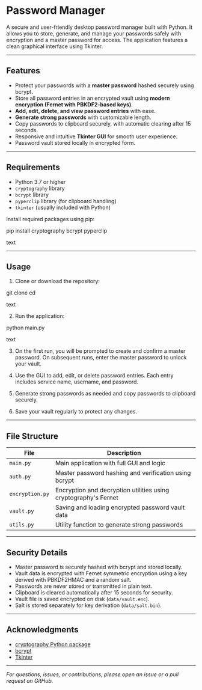 # Password Manager

A secure and user-friendly desktop password manager built with Python. It allows you to store, generate, and manage your passwords safely with encryption and a master password for access. The application features a clean graphical interface using Tkinter.

---

## Features

- Protect your passwords with a **master password** hashed securely using bcrypt.
- Store all password entries in an encrypted vault using **modern encryption (Fernet with PBKDF2-based keys)**.
- **Add, edit, delete, and view password entries** with ease.
- **Generate strong passwords** with customizable length.
- Copy passwords to clipboard securely, with automatic clearing after 15 seconds.
- Responsive and intuitive **Tkinter GUI** for smooth user experience.
- Password vault stored locally in encrypted form.

---

## Requirements

- Python 3.7 or higher
- `cryptography` library
- `bcrypt` library
- `pyperclip` library (for clipboard handling)
- `tkinter` (usually included with Python)

Install required packages using pip:

pip install cryptography bcrypt pyperclip

text

---

## Usage

1. Clone or download the repository:

git clone <your-repo-url>
cd <repo-folder>

text

2. Run the application:

python main.py

text

3. On the first run, you will be prompted to create and confirm a master password. On subsequent runs, enter the master password to unlock your vault.

4. Use the GUI to add, edit, or delete password entries. Each entry includes service name, username, and password.

5. Generate strong passwords as needed and copy passwords to clipboard securely.

6. Save your vault regularly to protect any changes.

---

## File Structure

| File            | Description                                      |
|-----------------|-------------------------------------------------|
| `main.py`       | Main application with full GUI and logic        |
| `auth.py`       | Master password hashing and verification using bcrypt |
| `encryption.py` | Encryption and decryption utilities using cryptography's Fernet |
| `vault.py`      | Saving and loading encrypted password vault data |
| `utils.py`      | Utility function to generate strong passwords    |

---

## Security Details

- Master password is securely hashed with bcrypt and stored locally.
- Vault data is encrypted with Fernet symmetric encryption using a key derived with PBKDF2HMAC and a random salt.
- Passwords are never stored or transmitted in plain text.
- Clipboard is cleared automatically after 15 seconds for security.
- Vault file is saved encrypted on disk (`data/vault.enc`).
- Salt is stored separately for key derivation (`data/salt.bin`).

---

## Acknowledgments

- [cryptography Python package](https://cryptography.io/)
- [bcrypt](https://pypi.org/project/bcrypt/)
- [Tkinter](https://docs.python.org/3/library/tkinter.html)

---

*For questions, issues, or contributions, please open an issue or a pull request on GitHub.*
